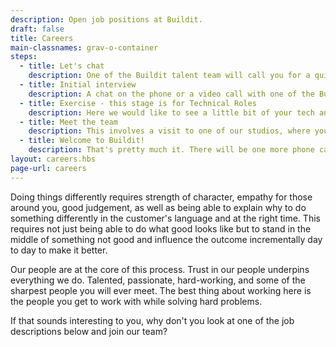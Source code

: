 ```yaml
---
description: Open job positions at Buildit.
draft: false
title: Careers
main-classnames: grav-o-container
steps:
  - title: Let's chat
    description: One of the Buildit talent team will call you for a quick chat to find out a little bit about you. For some roles we would ask you to complete an exercise after but we will let you know at this stage for sure!
  - title: Initial interview
    description: A chat on the phone or a video call with one of the Buildit studio team, where we talk a bit about us and how your experiences can help us. For some roles we would invite you to the Studio to meet face to face, we would also welcome you at the studio if this would be your preference.
  - title: Exercise - this stage is for Technical Roles
    description: Here we would like to see a little bit of your tech and coding skills. We will send you the details for the exercise, so that you can show us some awesome code. Your solution will be used in the next stage to build upon during a pairing session with a couple of our engineers.
  - title: Meet the team
    description: This involves a visit to one of our studios, where you get to meet a few of the team if haven't done so in the process. We'll get to talk in more detail about what we do, your experiences and ambitions. If you are an Engineer we will also spend a bit of time talking about your tech submission and we will pair program building a few more features.
  - title: Welcome to Buildit!
    description: That's pretty much it. There will be one more phone call to confirm transfer details with you, and possible start dates.
layout: careers.hbs
page-url: careers
---
```

Doing things differently requires strength of character, empathy for those around you, good judgement, as well as being able to explain why to do something differently in the customer's language and at the right time. This requires not just being able to do what good looks like but to stand in the middle of something not good and influence the outcome incrementally day to day to make it better.

Our people are at the core of this process. Trust in our people underpins everything we do. Talented, passionate, hard-working, and some of the sharpest people you will ever meet. The best thing about working here is the people you get to work with while solving hard problems.

If that sounds interesting to you, why don't you look at one of the job descriptions below and join our team?
